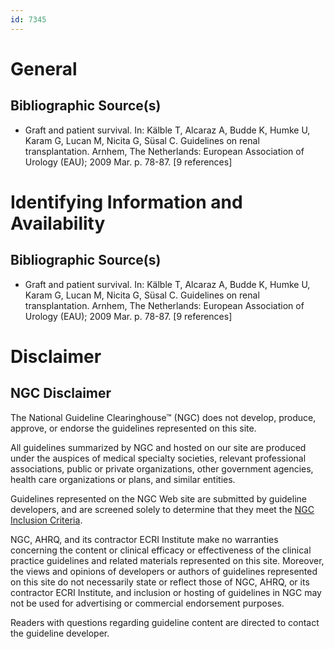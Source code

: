 ```yaml
---
id: 7345
---
```


# General

## Bibliographic Source(s)

- Graft and patient survival. In: Kälble T, Alcaraz A, Budde K, Humke U, Karam G, Lucan M, Nicita G, Süsal C. Guidelines on renal transplantation. Arnhem, The Netherlands: European Association of Urology (EAU); 2009 Mar. p. 78-87. [9 references]

# Identifying Information and Availability

## Bibliographic Source(s)

- Graft and patient survival. In: Kälble T, Alcaraz A, Budde K, Humke U, Karam G, Lucan M, Nicita G, Süsal C. Guidelines on renal transplantation. Arnhem, The Netherlands: European Association of Urology (EAU); 2009 Mar. p. 78-87. [9 references]

# Disclaimer

## NGC Disclaimer

The National Guideline Clearinghouse™ (NGC) does not develop, produce, approve, or endorse the guidelines represented on this site.

All guidelines summarized by NGC and hosted on our site are produced under the auspices of medical specialty societies, relevant professional associations, public or private organizations, other government agencies, health care organizations or plans, and similar entities.

Guidelines represented on the NGC Web site are submitted by guideline developers, and are screened solely to determine that they meet the [NGC Inclusion Criteria](/help-and-about/summaries/inclusion-criteria).

NGC, AHRQ, and its contractor ECRI Institute make no warranties concerning the content or clinical efficacy or effectiveness of the clinical practice guidelines and related materials represented on this site. Moreover, the views and opinions of developers or authors of guidelines represented on this site do not necessarily state or reflect those of NGC, AHRQ, or its contractor ECRI Institute, and inclusion or hosting of guidelines in NGC may not be used for advertising or commercial endorsement purposes.

Readers with questions regarding guideline content are directed to contact the guideline developer.

